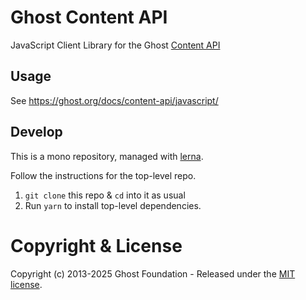 # Ghost Content API

JavaScript Client Library for the Ghost [Content API](https://ghost.org/docs/content-api/)


## Usage

See https://ghost.org/docs/content-api/javascript/

## Develop

This is a mono repository, managed with [lerna](https://lernajs.io/).

Follow the instructions for the top-level repo.
1. `git clone` this repo & `cd` into it as usual
2. Run `yarn` to install top-level dependencies.


# Copyright & License

Copyright (c) 2013-2025 Ghost Foundation - Released under the [MIT license](LICENSE).
